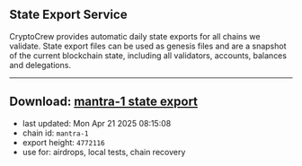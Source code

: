 ## State Export Service
CryptoCrew provides automatic daily state exports for all chains we validate. State export files can be used as genesis files and are a snapshot of the current blockchain state, including all validators, accounts, balances and delegations.

---
**Download: [mantra-1 state export](https://dl-eu2.ccvalidators.com/SERVICE/mantrachain/mantra-1_export_4772116.json)**
---

- last updated: Mon Apr 21 2025 08:15:08
- chain id: `mantra-1`
- export height: `4772116`
- use for: airdrops, local tests, chain recovery

